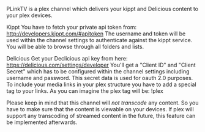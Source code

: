 PLinkTV is a plex channel which delivers your kippt and Delicious content to your plex
devices.

Kippt
You have to fetch your private api token from: http://developers.kippt.com/#apitoken
The username and token will be used within the channel settings to authenticate against the
kippt service. You will be able to browse through all folders and lists. 

Delicious
Get your Declicious api key from here: https://delicious.com/settings/developer
You'll get a "Client ID" and "Client Secret" which has to be configured within the
channel settings including username and password. This secret data is used for oauth 2.0 purposes.
To include your media links in your plex structure you have to add a special tag to your
links. As you can imagine the plex tag will be: !plex

Please keep in mind that this channel will _not transcode_ any content. So you have to make sure
that the content is viewable on your devices. If plex will support any transcoding of streamed
content in the future, this feature can be implemented afterwards.

